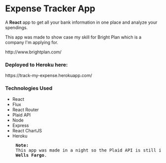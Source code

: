 <h1>Expense Tracker App</h1>

<p>A <strong>React</strong> app to get all your bank information in one place and analyze your spendings.</p>

<p>This app was made to show case my skill for Bright Plan which is a company I'm applying for.</p>
http://www.brightplan.com/

<h3>Deployed to Heroku here: </h3>https://track-my-expense.herokuapp.com/

<h3>Technologies Used</h3>

<ul>
	<li>React</li>
	<li>Flux</li>
	<li>React Router</li>
	<li>Plaid API</li>
	<li>Node</li>
	<li>Express</li>
	<li>React ChartJS</li>
	<li>Heroku</li>
</ul>


<pre>
	<strong style={color: yellow;}>Note: </strong>
	This app was made in a night so the Plaid API is still in sandbox mode. When choosing the bank, the best to test the app would be
	<strong>Wells Fargo</strong>.
</pre>
